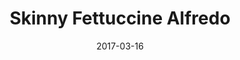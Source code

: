 ---
layout: recipe
title:  "Skinny Fettuccine Alfredo"
image: skinny-fettuccine-alfredo.jpg
imagecredit: https://www.gimmesomeoven.com/skinny-fettuccine-alfredo-recipe/
date: 2017-03-16

authorName: Ali
authorURL: 
sourceName: Gimme Some Oven
sourceURL: https://www.gimmesomeoven.com/skinny-fettuccine-alfredo-recipe/
category: dinner
cuisine: italian
tags:
  - pasta
  - italian
yield: 4
prepTime: 5
cookTime: 20

ingredients:
- 12 ounces fettuccine (or any pasta shape)
- 1 Tablespoon extra virgin olive oil or butter
- 4 cloves garlic, pressed or finely-minced
- 3 Tablespoons all-purpose flour
- 1 cup chicken stock
- 1 cup low-fat milk (I used 1%)
- 3/4 cup freshly-grated Parmesan cheese
- 1/2 teaspoon salt
- 1/4 teaspoon black pepper
- (optional toppings: chopped fresh parsley, extra Parmesan)

directions:
- Cook pasta al dente according to package directions, in [generously-salted](https://www.gimmesomeoven.com/how-to-properly-salt-your-pasta-water/) water.
- Meanwhile, heat olive oil (or melt butter) in a large saute pan over medium-high heat. Add garlic and saute one minute, stirring occasionally, until fragrant. Sprinkle with flour, and stir to combine. Saute for an additional minute to cook the flour, stirring occasionally.
- Slowly add chicken broth, whisking to combine until smooth. Whisk in milk, and bring the mixture to a simmer. Let cook for an additional minute until thickened, then stir in Parmesan cheese, salt and pepper until the cheese melted. Reduce heat to medium-low until pasta is cooked.
- Drain pasta, then immediately add pasta to the saute pan with alfredo sauce. Toss to combine. Serve topped with chopped fresh parsley if desired.

---